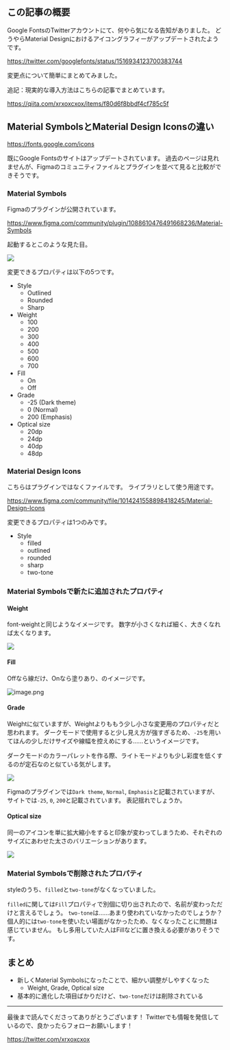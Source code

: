<!--
title:   Material Design IconsがMaterial Symbolsに進化していた
tags:    Design,MaterialDesign,figma,tips,デザイン
id:      c7946d6b50589087f802
private: false
-->
## この記事の概要

Google FontsのTwitterアカウントにて、何やら気になる告知がありました。
どうやらMaterial Designにおけるアイコングラフィーがアップデートされたようです。

https://twitter.com/googlefonts/status/1516934123700383744

変更点について簡単にまとめてみました。

追記：現実的な導入方法はこちらの記事でまとめています。

https://qiita.com/xrxoxcxox/items/f80d6f8bbdf4cf785c5f

## Material SymbolsとMaterial Design Iconsの違い

https://fonts.google.com/icons

既にGoogle Fontsのサイトはアップデートされています。
過去のページは見れませんが、Figmaのコミュニティファイルとプラグインを並べて見ると比較ができそうです。

### Material Symbols

Figmaのプラグインが公開されています。

https://www.figma.com/community/plugin/1088610476491668236/Material-Symbols

起動するとこのような見た目。

![](https://qiita-image-store.s3.ap-northeast-1.amazonaws.com/0/214677/fcd4d72a-f225-f197-9586-ab4261079733.png)

変更できるプロパティは以下の5つです。

- Style
    - Outlined
    - Rounded
    - Sharp
- Weight
    - 100
    - 200
    - 300
    - 400
    - 500
    - 600
    - 700
- Fill
    - On
    - Off
- Grade
    - -25 (Dark theme)
    - 0 (Normal)
    - 200 (Emphasis)
- Optical size
    - 20dp
    - 24dp
    - 40dp
    - 48dp

### Material Design Icons

こちらはプラグインではなくファイルです。
ライブラリとして使う用途です。

https://www.figma.com/community/file/1014241558898418245/Material-Design-Icons

変更できるプロパティは1つのみです。

- Style
    - filled
    - outlined
    - rounded
    - sharp
    - two-tone

### Material Symbolsで新たに追加されたプロパティ

#### Weight

font-weightと同じようなイメージです。
数字が小さくなれば細く、大きくなれば太くなります。

![](https://qiita-image-store.s3.ap-northeast-1.amazonaws.com/0/214677/fc32fd8f-6fa6-2ce7-3ccd-7f5e753187f2.png)


#### Fill

Offなら線だけ、Onなら塗りあり、のイメージです。

![image.png](https://qiita-image-store.s3.ap-northeast-1.amazonaws.com/0/214677/8bc6a18c-81a3-ef2c-52dc-03fbd88e7035.png)

#### Grade

Weightに似ていますが、Weightよりももう少し小さな変更用のプロパティだと思われます。
ダークモードで使用すると少し見え方が強すぎるため、`-25`を用いてほんの少しだけサイズや線幅を控えめにする……というイメージです。

ダークモードのカラーパレットを作る際、ライトモードよりも少し彩度を低くするのが定石なのと似ている気がします。

![](https://qiita-image-store.s3.ap-northeast-1.amazonaws.com/0/214677/fe991a8b-d18c-0572-ab9d-d5788b72e31a.png)

Figmaのプラグインでは`Dark theme`, `Normal`, `Emphasis`と記載されていますが、サイトでは`-25`, `0`, `200`と記載されています。
表記揺れでしょうか。


#### Optical size

同一のアイコンを単に拡大縮小をすると印象が変わってしまうため、それぞれのサイズにあわせた太さのバリエーションがあります。

![](https://qiita-image-store.s3.ap-northeast-1.amazonaws.com/0/214677/b2cadaf1-4d0a-09df-469f-e8b1385fba98.png)

### Material Symbolsで削除されたプロパティ

styleのうち、`filled`と`two-tone`がなくなっていました。

`filled`に関しては`Fill`プロパティで別個に切り出されたので、名前が変わっただけと言えるでしょう。
`two-tone`は……あまり使われていなかったのでしょうか？
個人的には`two-tone`を使いたい場面がなかったため、なくなったことに問題は感じていません。
もし多用していた人はFillなどに置き換える必要がありそうです。

## まとめ

- 新しくMaterial Symbolsになったことで、細かい調整がしやすくなった
    - Weight, Grade, Optical size
- 基本的に進化した項目ばかりだけど、`two-tone`だけは削除されている

---

最後まで読んでくださってありがとうございます！
Twitterでも情報を発信しているので、良かったらフォローお願いします！

https://twitter.com/xrxoxcxox